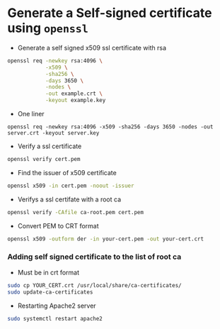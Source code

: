 # Generate a Self-signed certificate using `openssl`
* Generate a self signed x509 ssl certificate with rsa
```bash
openssl req -newkey rsa:4096 \
            -x509 \
            -sha256 \
            -days 3650 \
            -nodes \
            -out example.crt \
            -keyout example.key
```
* One liner
```
openssl req -newkey rsa:4096 -x509 -sha256 -days 3650 -nodes -out server.crt -keyout server.key
```

* Verify a ssl certificate
```bash
openssl verify cert.pem
```

* Find the issuer of x509 certificate
```bash
openssl x509 -in cert.pem -noout -issuer
```

* Verifys a ssl certifate with a root ca
```bash
openssl verify -CAfile ca-root.pem cert.pem
```

* Convert PEM to CRT format
```bash
openssl x509 -outform der -in your-cert.pem -out your-cert.crt
```

### Adding self signed certificate to the list of root ca
* Must be in crt format
```bash
sudo cp YOUR_CERT.crt /usr/local/share/ca-certificates/
sudo update-ca-certificates
```

* Restarting Apache2 server
```bash
sudo systemctl restart apache2
```
